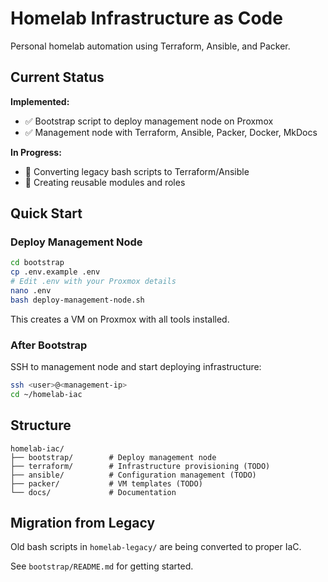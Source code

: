 # Homelab Infrastructure as Code

Personal homelab automation using Terraform, Ansible, and Packer.

## Current Status

**Implemented:**
- ✅ Bootstrap script to deploy management node on Proxmox
- ✅ Management node with Terraform, Ansible, Packer, Docker, MkDocs

**In Progress:**
- 🔄 Converting legacy bash scripts to Terraform/Ansible
- 🔄 Creating reusable modules and roles

## Quick Start

### Deploy Management Node

```bash
cd bootstrap
cp .env.example .env
# Edit .env with your Proxmox details
nano .env
bash deploy-management-node.sh
```

This creates a VM on Proxmox with all tools installed.

### After Bootstrap

SSH to management node and start deploying infrastructure:

```bash
ssh <user>@<management-ip>
cd ~/homelab-iac
```

## Structure

```
homelab-iac/
├── bootstrap/        # Deploy management node
├── terraform/        # Infrastructure provisioning (TODO)
├── ansible/          # Configuration management (TODO)
├── packer/           # VM templates (TODO)
└── docs/             # Documentation
```

## Migration from Legacy

Old bash scripts in `homelab-legacy/` are being converted to proper IaC.

See `bootstrap/README.md` for getting started.
